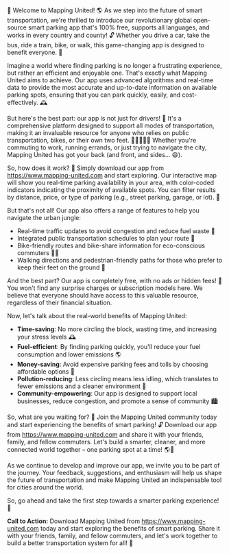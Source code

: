 🚨 Welcome to Mapping United! 🌎 As we step into the future of smart transportation, we're thrilled to introduce our revolutionary global open-source smart parking app that's 100% free, supports all languages, and works in every country and county! 🔓 Whether you drive a car, take the bus, ride a train, bike, or walk, this game-changing app is designed to benefit everyone. 🌟

Imagine a world where finding parking is no longer a frustrating experience, but rather an efficient and enjoyable one. That's exactly what Mapping United aims to achieve. Our app uses advanced algorithms and real-time data to provide the most accurate and up-to-date information on available parking spots, ensuring that you can park quickly, easily, and cost-effectively. 🕰️

But here's the best part: our app is not just for drivers! 👋 It's a comprehensive platform designed to support all modes of transportation, making it an invaluable resource for anyone who relies on public transportation, bikes, or their own two feet. 🚌🚴‍♀️🏃‍♂️ Whether you're commuting to work, running errands, or just trying to navigate the city, Mapping United has got your back (and front, and sides... 😄).

So, how does it work? 🔧 Simply download our app from https://www.mapping-united.com and start exploring. Our interactive map will show you real-time parking availability in your area, with color-coded indicators indicating the proximity of available spots. You can filter results by distance, price, or type of parking (e.g., street parking, garage, or lot). 📍

But that's not all! Our app also offers a range of features to help you navigate the urban jungle:

* Real-time traffic updates to avoid congestion and reduce fuel waste 💨
* Integrated public transportation schedules to plan your route 🚌
* Bike-friendly routes and bike-share information for eco-conscious commuters 🚴‍♂️
* Walking directions and pedestrian-friendly paths for those who prefer to keep their feet on the ground 👣

And the best part? Our app is completely free, with no ads or hidden fees! 💸 You won't find any surprise charges or subscription models here. We believe that everyone should have access to this valuable resource, regardless of their financial situation.

Now, let's talk about the real-world benefits of Mapping United:

* **Time-saving**: No more circling the block, wasting time, and increasing your stress levels 🕰️
* **Fuel-efficient**: By finding parking quickly, you'll reduce your fuel consumption and lower emissions 🌎
* **Money-saving**: Avoid expensive parking fees and tolls by choosing affordable options 💸
* **Pollution-reducing**: Less circling means less idling, which translates to fewer emissions and a cleaner environment 🌟
* **Community-empowering**: Our app is designed to support local businesses, reduce congestion, and promote a sense of community 🏙️

So, what are you waiting for? 🎉 Join the Mapping United community today and start experiencing the benefits of smart parking! 🔓 Download our app from https://www.mapping-united.com and share it with your friends, family, and fellow commuters. Let's build a smarter, cleaner, and more connected world together – one parking spot at a time! 🌎💖

As we continue to develop and improve our app, we invite you to be part of the journey. Your feedback, suggestions, and enthusiasm will help us shape the future of transportation and make Mapping United an indispensable tool for cities around the world.

So, go ahead and take the first step towards a smarter parking experience! 🚀

**Call to Action:** Download Mapping United from https://www.mapping-united.com today and start exploring the benefits of smart parking. Share it with your friends, family, and fellow commuters, and let's work together to build a better transportation system for all! 💪